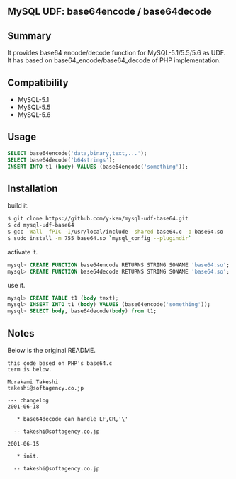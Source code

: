 ## MySQL UDF: base64encode / base64decode

## Summary

It provides base64 encode/decode function for MySQL-5.1/5.5/5.6 as UDF.
It has based on base64_encode/base64_decode of PHP implementation.

## Compatibility

* MySQL-5.1
* MySQL-5.5
* MySQL-5.6

## Usage

```sql
SELECT base64encode('data,binary,text,...');
SELECT base64decode('b64strings');
INSERT INTO t1 (body) VALUES (base64encode('something'));
```

## Installation

build it.

```sh
$ git clone https://github.com/y-ken/mysql-udf-base64.git
$ cd mysql-udf-base64
$ gcc -Wall -fPIC -I/usr/local/include -shared base64.c -o base64.so
$ sudo install -m 755 base64.so `mysql_config --plugindir`
```

activate it.

```sql
mysql> CREATE FUNCTION base64encode RETURNS STRING SONAME 'base64.so';
mysql> CREATE FUNCTION base64decode RETURNS STRING SONAME 'base64.so';
```

use it.

```sql
mysql> CREATE TABLE t1 (body text);
mysql> INSERT INTO t1 (body) VALUES (base64encode('something'));
mysql> SELECT body, base64decode(body) from t1;
```

## Notes

Below is the original README.

```
this code based on PHP's base64.c
term is below.

Murakami Takeshi
takeshi@softagency.co.jp

--- changelog
2001-06-18

   * base64decode can handle LF,CR,'\'

  -- takeshi@softagency.co.jp 

2001-06-15

   * init.

  -- takeshi@softagency.co.jp 
```
